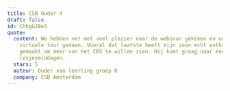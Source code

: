 ```yaml
---
title: CSB Ouder 4
draft: false
id: ChhgGJ8e3
quote:
  content: We hebben net met veel plezier naar de webinar gekeken en ook de
    virtuele tour gedaan. Vooral dat laatste heeft mijn zoon echt enthousiast
    gemaakt om meer van het CBS te willen zien. Hij komt graag naar één van de
    lesjesmiddagen.
  stars: 5
  auteur: Ouder van leerling groep 8
  company: CSB Amsterdam
---
```

